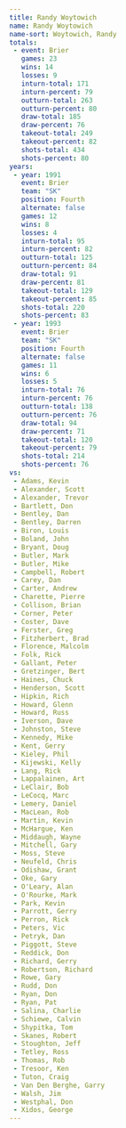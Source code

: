 ```yaml
---
title: Randy Woytowich
name: Randy Woytowich
name-sort: Woytowich, Randy
totals:
 - event: Brier
   games: 23
   wins: 14
   losses: 9
   inturn-total: 171
   inturn-percent: 79
   outturn-total: 263
   outturn-percent: 80
   draw-total: 185
   draw-percent: 76
   takeout-total: 249
   takeout-percent: 82
   shots-total: 434
   shots-percent: 80
years:
 - year: 1991
   event: Brier
   team: "SK"
   position: Fourth
   alternate: false
   games: 12
   wins: 8
   losses: 4
   inturn-total: 95
   inturn-percent: 82
   outturn-total: 125
   outturn-percent: 84
   draw-total: 91
   draw-percent: 81
   takeout-total: 129
   takeout-percent: 85
   shots-total: 220
   shots-percent: 83
 - year: 1993
   event: Brier
   team: "SK"
   position: Fourth
   alternate: false
   games: 11
   wins: 6
   losses: 5
   inturn-total: 76
   inturn-percent: 76
   outturn-total: 138
   outturn-percent: 76
   draw-total: 94
   draw-percent: 71
   takeout-total: 120
   takeout-percent: 79
   shots-total: 214
   shots-percent: 76
vs:
 - Adams, Kevin
 - Alexander, Scott
 - Alexander, Trevor
 - Bartlett, Don
 - Bentley, Dan
 - Bentley, Darren
 - Biron, Louis
 - Boland, John
 - Bryant, Doug
 - Butler, Mark
 - Butler, Mike
 - Campbell, Robert
 - Carey, Dan
 - Carter, Andrew
 - Charette, Pierre
 - Collison, Brian
 - Corner, Peter
 - Coster, Dave
 - Ferster, Greg
 - Fitzherbert, Brad
 - Florence, Malcolm
 - Folk, Rick
 - Gallant, Peter
 - Gretzinger, Bert
 - Haines, Chuck
 - Henderson, Scott
 - Hipkin, Rich
 - Howard, Glenn
 - Howard, Russ
 - Iverson, Dave
 - Johnston, Steve
 - Kennedy, Mike
 - Kent, Gerry
 - Kieley, Phil
 - Kijewski, Kelly
 - Lang, Rick
 - Lappalainen, Art
 - LeClair, Bob
 - LeCocq, Marc
 - Lemery, Daniel
 - MacLean, Rob
 - Martin, Kevin
 - McHargue, Ken
 - Middaugh, Wayne
 - Mitchell, Gary
 - Moss, Steve
 - Neufeld, Chris
 - Odishaw, Grant
 - Oke, Gary
 - O'Leary, Alan
 - O'Rourke, Mark
 - Park, Kevin
 - Parrott, Gerry
 - Perron, Rick
 - Peters, Vic
 - Petryk, Dan
 - Piggott, Steve
 - Reddick, Don
 - Richard, Gerry
 - Robertson, Richard
 - Rowe, Gary
 - Rudd, Don
 - Ryan, Don
 - Ryan, Pat
 - Salina, Charlie
 - Schiewe, Calvin
 - Shypitka, Tom
 - Skanes, Robert
 - Stoughton, Jeff
 - Tetley, Ross
 - Thomas, Rob
 - Tresoor, Ken
 - Tuton, Craig
 - Van Den Berghe, Garry
 - Walsh, Jim
 - Westphal, Don
 - Xidos, George
---
```

